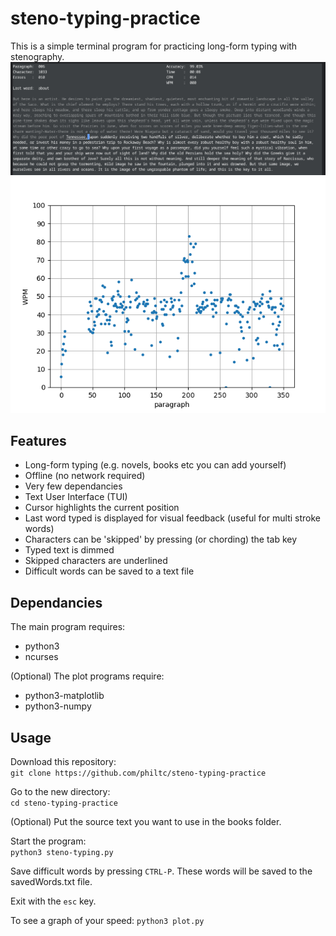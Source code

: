 # steno-typing-practice
This is a simple terminal program for practicing long-form typing with stenography.
 ![Screenshot1](/img/main-1.png)
 ![Screenshot2](/img/plot-image-1.png)

## Features
- Long-form typing (e.g. novels, books etc you can add yourself)
- Offline (no network required)
- Very few dependancies
- Text User Interface (TUI)
- Cursor highlights the current position
- Last word typed is displayed for visual feedback (useful for multi stroke words)
- Characters can be 'skipped' by pressing (or chording) the tab key
- Typed text is dimmed
- Skipped characters are underlined
- Difficult words can be saved to a text file

## Dependancies
The main program requires:
- python3
- ncurses

(Optional) The plot programs require:
- python3-matplotlib
- python3-numpy

## Usage
Download this repository:  
```git clone https://github.com/philtc/steno-typing-practice```  
  
Go to the new directory:  
```cd steno-typing-practice```  
  
(Optional) Put the source text you want to use in the books folder.  
  
Start the program:  
```python3 steno-typing.py```  
  
Save difficult words by pressing ```CTRL-P```. These words will be saved to the savedWords.txt file.  
  
Exit with the ```esc``` key.

To see a graph of your speed:
```python3 plot.py```  